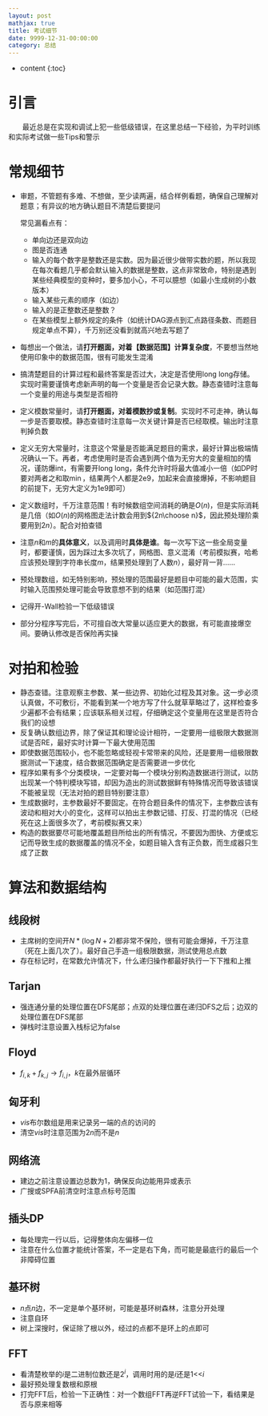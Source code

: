 ```yaml
---
layout: post
mathjax: true
title: 考试细节
date: 9999-12-31-00:00:00
category: 总结
---
```

* content
{:toc}
# 引言

　　最近总是在实现和调试上犯一些低级错误，在这里总结一下经验，为平时训练和实际考试做一些Tips和警示



# 常规细节

* 审题，不管题有多难、不想做，至少读两遍，结合样例看题，确保自己理解对题意；有异议的地方确认题目不清楚后要提问

  常见漏看点有：

  * 单向边还是双向边
  * 图是否连通
  * 输入的每个数字是整数还是实数。因为最近很少做带实数的题，所以我现在每次看题几乎都会默认输入的数据是整数，这点非常致命，特别是遇到某些经典模型的变种时，要多加小心，不可以臆想（如最小生成树的小数版本）
  * 输入某些元素的顺序（如边）
  * 输入的是正整数还是整数？
  * 在某些模型上额外规定的条件（如统计DAG源点到汇点路径条数、而题目规定单点不算），千万别还没看到就高兴地去写题了

* 每想出一个做法，请**打开题面，对着【数据范围】计算复杂度**，不要想当然地使用印象中的数据范围，很有可能发生混淆

* 搞清楚题目的计算过程和最终答案是否过大，决定是否使用long long存储。实现时需要谨慎考虑新声明的每一个变量是否会记录大数。静态查错时注意每一个变量的用途与类型是否相符

* 定义模数常量时，请**打开题面，对着模数抄或复制**。实现时不可走神，确认每一步是否要取模。静态查错时注意每一次关键计算是否已经取模。输出时注意判掉负数

* 定义无穷大常量时，注意这个常量是否能满足题目的需求，最好计算出极端情况确认一下。再者，考虑使用时是否会遇到两个值为无穷大的变量相加的情况，谨防爆int，有需要开long long，条件允许时将最大值减小一倍（如DP时要对两者之和取$\min$，结果两个人都是2e9，加起来会直接爆掉，不影响题目的前提下，无穷大定义为1e9即可）

* 定义数组时，千万注意范围！有时候数组空间消耗的确是$O(n)$，但是实际消耗是几倍（如$O(n)$的网格图走法计数会用到${2n\choose n}$，因此预处理阶乘要用到$2n$）。配合对拍查错

* 注意$n$和$m$的**具体意义**，以及调用时**具体是谁**。每一次写下这一些全局变量时，都要谨慎，因为踩过太多次坑了，网格图、意义混淆（考前模拟赛，哈希应该预处理到字符串长度$m$，结果预处理到了人数$n$），最好背一背......

* 预处理数组，如无特别影响，预处理的范围最好是题目中可能的最大范围，实时输入范围预处理可能会导致意想不到的结果（如范围打混）

* 记得开-Wall检验一下低级错误

* 部分分程序写完后，不可擅自改大常量以适应更大的数据，有可能直接爆空间。要确认修改是否保险再实操

# 对拍和检验

* 静态查错。注意观察主参数、某一些边界、初始化过程及其对象。这一步必须认真做，不可敷衍，不能看到某一个地方写了什么就草草略过了，这样检查多少遍都不会有结果；应该联系相关过程，仔细确定这个变量用在这里是否符合我们的设想
* 反复确认数组边界，除了保证其和理论设计相符，一定要用一组极限大数据测试是否RE，最好实时计算一下最大使用范围
* 即使数据范围较小，也不能忽略或轻视卡常带来的风险，还是要用一组极限数据测试一下速度，结合数据范围确定是否需要进一步优化
* 程序如果有多个分类模块，一定要对每一个模块分别构造数据进行测试，以防出现某一个特判模块写错，却因为造出的测试数据鲜有特殊情况而导致该错误不能被呈现（无法对拍的题目特别要注意）
* 生成数据时，主参数最好不要固定。在符合题目条件的情况下，主参数应该有波动和相对大小的变化，这样可以拍出主参数记错、打反、打混的情况（已经死在这上面很多次了，考前模拟赛又来）
* 构造的数据要尽可能地覆盖题目所给出的所有情况，不要因为图快、方便或忘记而导致生成的数据覆盖的情况不全，如题目输入含有正负数，而生成器只生成了正数

# 算法和数据结构

## 线段树

* 主席树的空间开$N*(\log N+2)$都非常不保险，很有可能会爆掉，千万注意（死在上面几次了）。最好自己手造一组极限数据，测试使用总点数
* 存在标记时，在常数允许情况下，什么递归操作都最好执行一下下推和上推

## Tarjan

* 强连通分量的处理位置在DFS尾部；点双的处理位置在递归DFS之后；边双的处理位置在DFS尾部
* 弹栈时注意设置入栈标记为false

## Floyd

* $f_{i,k}+f_{k,j}\rightarrow f_{i,j}$，$k$在最外层循环

## 匈牙利

* $vis$布尔数组是用来记录另一端的点的访问的
* 清空$vis$时注意范围为$2n$而不是$n$

## 网络流

* 建边之前注意设置边总数为1，确保反向边能用异或表示
* 广搜或SPFA前清空时注意点标号范围

## 插头DP

* 每处理完一行以后，记得整体向左偏移一位
* 注意在什么位置才能统计答案，不一定是右下角，而可能是最底行的最后一个非障碍位置

## 基环树

* $n$点$n$边，不一定是单个基环树，可能是基环树森林，注意分开处理
* 注意自环
* 树上深搜时，保证除了根以外，经过的点都不是环上的点即可

## FFT

* 看清楚枚举的$i$是二进制位数还是$2^i$，调用时用的是$i$还是$1$<<$i$
* 最好预处理复数根和原根
* 打完FFT后，检验一下正确性：对一个数组FFT再逆FFT试验一下，看结果是否与原来相等